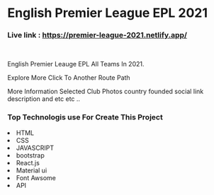 # English Premier League EPL 2021
### Live link : https://premier-league-2021.netlify.app/
<br>

<p>English Premier Leauge EPL All Teams In 2021.</p>
<p>Explore More Click To Another Route Path </p>
<p>More Information Selected Club Photos country founded social link description and  etc etc ..</p> 

### Top Technologis use For Create This Project
<li>HTML</li>
<li>CSS</li>
<li>JAVASCRIPT</li>
<li>bootstrap</li>
<li>React.js</li>
<li>Material ui</li>
<li>Font Awsome</li>
<li>API</li>
